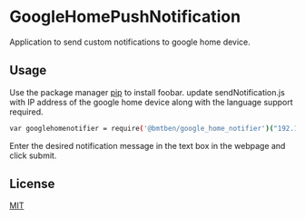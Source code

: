 # GoogleHomePushNotification

Application to send custom notifications to google home device.

## Usage

Use the package manager [pip](https://pip.pypa.io/en/stable/) to install foobar.
update sendNotification.js with IP address of the google home device along with the language support required.

```bash
var googlehomenotifier = require('@bmtben/google_home_notifier')("192.168.137.167", "en-US", 1)
```
Enter the desired notification message in the text box in the webpage and click submit.

## License
[MIT](https://choosealicense.com/licenses/mit/)
